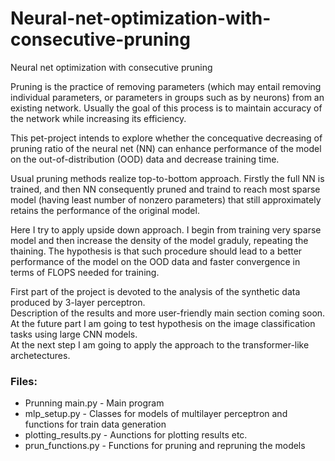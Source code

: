 # Neural-net-optimization-with-consecutive-pruning
Neural net optimization with consecutive pruning

Pruning is the practice of removing parameters (which may entail removing individual parameters, or parameters in groups such as by neurons) from an existing network. Usually the goal of this process is to maintain accuracy of the network while increasing its efficiency.

This pet-project intends to explore whether the concequative decreasing of pruning ratio of the neural net (NN) can enhance performance of the model on the out-of-distribution (OOD) data and decrease training time. 

Usual pruning methods realize top-to-bottom approach. Firstly the full NN is trained, and then NN consequently pruned and traind to reach most sparse model (having least number of nonzero parameters) that still approximately retains the performance of the original model.

Here I try to apply upside down approach. I begin from training very sparse model and then increase the density of the model graduly, repeating the thaining. The hypothesis is that such procedure should lead to a better performance of the model on the OOD data and faster convergence in terms of FLOPS needed for training.

First part of the project is devoted to the analysis of the synthetic data produced by 3-layer perceptron. <br />
Description of the results and more user-friendly main section coming soon. <br />
At the future part I am going to test hypothesis on the image classification tasks using large CNN models. <br />
At the next step I am going to apply the approach to the transformer-like archetectures. <br />

### Files:

- Prunning main.py - Main program
- mlp_setup.py - Сlasses for models of multilayer perceptron and functions for train data generation
- plotting_results.py - Аunctions for plotting results etc.
- prun_functions.py - Functions for pruning and repruning the models

